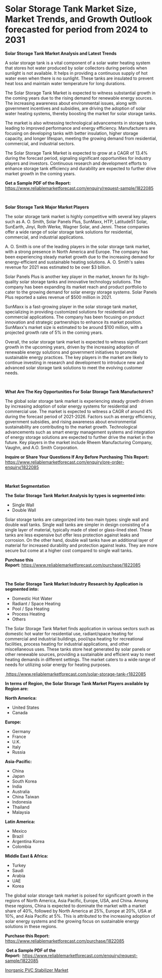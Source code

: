 <p><h1>Solar Storage Tank Market Size, Market Trends, and Growth Outlook forecasted for period from 2024 to 2031</h1></p><p><strong>Solar Storage Tank Market Analysis and Latest Trends</strong></p>
<p><p>A solar storage tank is a vital component of a solar water heating system that stores hot water produced by solar collectors during periods when sunlight is not available. It helps in providing a continuous supply of hot water even when there is no sunlight. These tanks are insulated to prevent heat loss and maintain water temperature for long durations.</p><p>The Solar Storage Tank Market is expected to witness substantial growth in the coming years due to the rising demand for renewable energy sources. The increasing awareness about environmental issues, along with government incentives and subsidies, are driving the adoption of solar water heating systems, thereby boosting the market for solar storage tanks. </p><p>The market is also witnessing technological advancements in storage tanks, leading to improved performance and energy efficiency. Manufacturers are focusing on developing tanks with better insulation, higher storage capacity, and longer lifespan, meeting the growing demand from residential, commercial, and industrial sectors.</p><p>The Solar Storage Tank Market is expected to grow at a CAGR of 13.4% during the forecast period, signaling significant opportunities for industry players and investors. Continuous research and development efforts to enhance storage tank efficiency and durability are expected to further drive market growth in the coming years.</p></p>
<p><strong>Get a Sample PDF of the Report:&nbsp;</strong> <a href="https://www.reliablemarketforecast.com/enquiry/request-sample/1822085">https://www.reliablemarketforecast.com/enquiry/request-sample/1822085</a></p>
<p>&nbsp;</p>
<p><strong>Solar Storage Tank Major Market Players</strong></p>
<p><p>The solar storage tank market is highly competitive with several key players such as A. O. Smith, Solar Panels Plus, SunMaxx, HTP, Latitude51 Solar, SunEarth, Jinyi, Roth Werke, Wagner Solar, and Jenni. These companies offer a wide range of solar storage tank solutions for residential, commercial, and industrial applications.</p><p>A. O. Smith is one of the leading players in the solar storage tank market, with a strong presence in North America and Europe. The company has been experiencing steady market growth due to the increasing demand for energy-efficient and sustainable heating solutions. A. O. Smith's sales revenue for 2021 was estimated to be over $3 billion.</p><p>Solar Panels Plus is another key player in the market, known for its high-quality solar storage tanks and innovative technology solutions. The company has been expanding its market reach and product portfolio to cater to the growing demand for solar energy storage systems. Solar Panels Plus reported a sales revenue of $500 million in 2021.</p><p>SunMaxx is a fast-growing player in the solar storage tank market, specializing in providing customized solutions for residential and commercial applications. The company has been focusing on product innovation and strategic partnerships to enhance its market position. SunMaxx's market size is estimated to be around $100 million, with a projected growth rate of 5% in the coming years.</p><p>Overall, the solar storage tank market is expected to witness significant growth in the upcoming years, driven by the increasing adoption of renewable energy solutions and government initiatives to promote sustainable energy practices. The key players in the market are likely to continue investing in research and development to introduce new and advanced solar storage tank solutions to meet the evolving customer needs.</p></p>
<p>&nbsp;</p>
<p><strong>What Are The Key Opportunities For Solar Storage Tank Manufacturers?</strong></p>
<p><p>The global solar storage tank market is experiencing steady growth driven by increasing adoption of solar energy systems for residential and commercial use. The market is expected to witness a CAGR of around 4% during the forecast period of 2021-2026. Factors such as energy efficiency, government subsidies, and rising awareness about environmental sustainability are contributing to the market growth. Technological advancements such as smart energy management systems and integration of energy storage solutions are expected to further drive the market in the future. Key players in the market include Rheem Manufacturing Company, Vaughn, and A.O. Smith Corporation.</p></p>
<p><strong>Inquire or Share Your Questions If Any Before Purchasing This Report:</strong> <a href="https://www.reliablemarketforecast.com/enquiry/pre-order-enquiry/1822085">https://www.reliablemarketforecast.com/enquiry/pre-order-enquiry/1822085</a></p>
<p>&nbsp;</p>
<p><strong>Market Segmentation</strong></p>
<p><strong>The Solar Storage Tank Market Analysis by types is segmented into:</strong></p>
<p><ul><li>Single Wall</li><li>Double Wall</li></ul></p>
<p><p>Solar storage tanks are categorized into two main types: single wall and double wall tanks. Single wall tanks are simpler in design consisting of a single layer of material, typically made of steel or glass-lined steel. These tanks are less expensive but offer less protection against leaks and corrosion. On the other hand, double wall tanks have an additional layer of material for increased durability and protection against leaks. They are more secure but come at a higher cost compared to single wall tanks.</p></p>
<p><strong>Purchase this Report:&nbsp;</strong><a href="https://www.reliablemarketforecast.com/purchase/1822085">https://www.reliablemarketforecast.com/purchase/1822085</a></p>
<p>&nbsp;</p>
<p><strong>The Solar Storage Tank Market Industry Research by Application is segmented into:</strong></p>
<p><ul><li>Domestic Hot Water</li><li>Radiant / Space Heating</li><li>Pool / Spa Heating</li><li>Process Heating</li><li>Others</li></ul></p>
<p><p>The Solar Storage Tank Market finds application in various sectors such as domestic hot water for residential use, radiant/space heating for commercial and industrial buildings, pool/spa heating for recreational facilities, process heating for industrial applications, and other miscellaneous uses. These tanks store heat generated by solar panels or other renewable sources, providing a sustainable and efficient way to meet heating demands in different settings. The market caters to a wide range of needs for utilizing solar energy for heating purposes.</p></p>
<p><a href="https://www.reliablemarketforecast.com/solar-storage-tank-r1822085">&nbsp;https://www.reliablemarketforecast.com/solar-storage-tank-r1822085</a></p>
<p><strong>In terms of Region, the Solar Storage Tank Market Players available by Region are:</strong></p>
<p>
    <p> <strong> North America: </strong>
        <ul>
            <li>United States</li>
            <li>Canada</li>
        </ul>
        </p> 
    <p> <strong> Europe: </strong>
        <ul>
            <li>Germany</li>
            <li>France</li>
            <li>U.K.</li>
            <li>Italy</li>
            <li>Russia</li>
        </ul>
        </p> 
    <p> <strong> Asia-Pacific: </strong>
        <ul>
            <li>China</li>
            <li>Japan</li>
            <li>South Korea</li>
            <li>India</li>
            <li>Australia</li>
            <li>China Taiwan</li>
            <li>Indonesia</li>
            <li>Thailand</li>
            <li>Malaysia</li>
        </ul>
        </p> 
    <p> <strong> Latin America: </strong>
        <ul>
            <li>Mexico</li>
            <li>Brazil</li>
            <li>Argentina Korea</li>
            <li>Colombia</li>
        </ul>
        </p> 
    <p> <strong> Middle East & Africa: </strong>
        <ul>
            <li>Turkey</li>
            <li>Saudi</li>
            <li>Arabia</li>
            <li>UAE</li>
            <li>Korea</li>
        </ul>
    </p>
    </p>
<p><p>The global solar storage tank market is poised for significant growth in the regions of North America, Asia Pacific, Europe, USA, and China. Among these regions, China is expected to dominate the market with a market share of 40%, followed by North America at 25%, Europe at 20%, USA at 10%, and Asia Pacific at 5%. This is attributed to the increasing adoption of solar energy systems and the growing focus on sustainable energy solutions in these regions.</p></p>
<p><strong>Purchase this Report: </strong><a href="https://www.reliablemarketforecast.com/purchase/1822085">https://www.reliablemarketforecast.com/purchase/1822085</a></p>
<p>&nbsp;<strong>Get a Sample PDF of the Report:&nbsp;&nbsp;</strong><a href="https://www.reliablemarketforecast.com/enquiry/request-sample/1822085">https://www.reliablemarketforecast.com/enquiry/request-sample/1822085</a></p>
<p><strong></strong></p>
<p><p><a href="https://view.publitas.com/reportprime-1/global-inorganic-pvc-stabilizer-market-exploring-market-share-market-trends-and-future-growth/">Inorganic PVC Stabilizer Market</a></p></p>